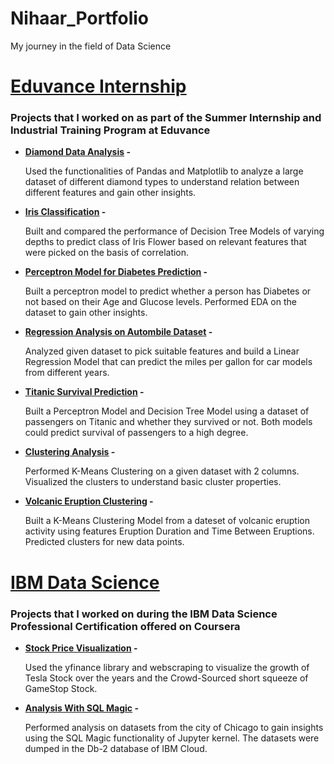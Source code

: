 # Nihaar_Portfolio
My journey in the field of Data Science

# [<ins>Eduvance Internship</ins>](https://github.com/nihaarn97/Eduvance_Notebooks)
### Projects that I worked on as part of the Summer Internship and Industrial Training Program at Eduvance
* **[<ins>Diamond Data Analysis</ins>](https://github.com/nihaarn97/Eduvance_Notebooks/blob/main/Diamond_Data_Analysis.ipynb) -**

   Used the functionalities of Pandas and Matplotlib to analyze a large dataset of different diamond types to understand relation between different features and gain other insights.  
* **[<ins>Iris Classification</ins>](https://github.com/nihaarn97/Eduvance_Notebooks/blob/main/Iris_Classification_Tree.ipynb) -**

   Built and compared the performance of Decision Tree Models of varying depths to predict class of Iris Flower based on relevant features that were picked on the basis of correlation.  
* **[<ins>Perceptron Model for Diabetes Prediction</ins>](https://github.com/nihaarn97/Eduvance_Notebooks/blob/main/Perceptron_Diabetes_Predict.ipynb) -**

   Built a perceptron model to predict whether a person has Diabetes or not based on their Age and Glucose levels. Performed EDA on the dataset to gain other insights.
* **[<ins>Regression Analysis on Autombile Dataset</ins>](https://github.com/nihaarn97/Eduvance_Notebooks/blob/main/Regression_Automobile_MPG.ipynb) -**

   Analyzed given dataset to pick suitable features and build a Linear Regression Model that can predict the miles per gallon for car models from different years.    
* **[<ins>Titanic Survival Prediction</ins>](https://github.com/nihaarn97/Eduvance_Notebooks/blob/main/Titanic_Survival_Modelling.ipynb) -**

   Built a Perceptron Model and Decision Tree Model using a dataset of passengers on Titanic and whether they survived or not. Both models could predict survival of passengers to a high degree.   
* **[<ins>Clustering Analysis</ins>](https://github.com/nihaarn97/Eduvance_Notebooks/blob/main/Clustering_Analysis_KMeans.ipynb) -**

   Performed K-Means Clustering on a given dataset with 2 columns. Visualized the clusters to understand basic cluster properties.
* **[<ins>Volcanic Eruption Clustering</ins>](https://github.com/nihaarn97/Eduvance_Notebooks/blob/main/Volcanic_Eruption_Cluster.ipynb) -**

   Built a K-Means Clustering Model from a dateset of volcanic eruption activity using features Eruption Duration and Time Between Eruptions. Predicted clusters for new data points.       
   
# [<ins>IBM Data Science</ins>](https://github.com/nihaarn97/IBM_Certi_Notebooks)
### Projects that I worked on during the IBM Data Science Professional Certification offered on Coursera
* **[<ins>Stock Price Visualization</ins>](https://github.com/nihaarn97/IBM_Certi_Notebooks/blob/main/Stocks_Viz_API_Scraping.ipynb) -**

   Used the yfinance library and webscraping to visualize the growth of Tesla Stock over the years and the Crowd-Sourced short squeeze of GameStop Stock.  
* **[<ins>Analysis With SQL Magic</ins>](https://github.com/nihaarn97/IBM_Certi_Notebooks/blob/main/SQL_Magic_Analysis.ipynb) -**

   Performed analysis on datasets from the city of Chicago to gain insights using the SQL Magic functionality of Jupyter kernel. The datasets were dumped in the Db-2 database of IBM Cloud.  
